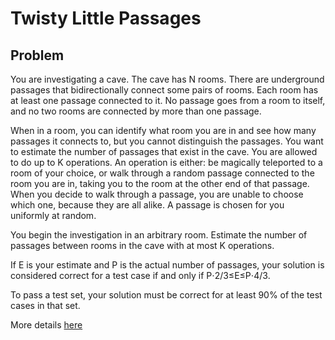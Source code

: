 # Twisty Little Passages

## Problem 

You are investigating a cave. The cave has N
rooms. There are underground passages that bidirectionally connect some pairs of rooms. Each room has at least one passage connected to it. No passage goes from a room to itself, and no two rooms are connected by more than one passage.

When in a room, you can identify what room you are in and see how many passages it connects to, but you cannot distinguish the passages. You want to estimate the number of passages that exist in the cave. You are allowed to do up to K operations. An operation is either: be magically teleported to a room of your choice, or
walk through a random passage connected to the room you are in, taking you to the room at the other end of that passage.
When you decide to walk through a passage, you are unable to choose which one, because they are all alike. A passage is chosen for you uniformly at random.

You begin the investigation in an arbitrary room. Estimate the number of passages between rooms in the cave with at most K operations.

If E is your estimate and P is the actual number of passages, your solution is considered correct for a test case if and only if P⋅2/3≤E≤P⋅4/3.

To pass a test set, your solution must be correct for at least 90% of the test cases in that set.

More details [here](https://codingcompetitions.withgoogle.com/codejam/round/0000000000876ff1/0000000000a45fc0)